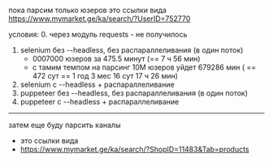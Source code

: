 
пока парсим только юзеров
    это ссылки вида
    https://www.mymarket.ge/ka/search/?UserID=752770

условия:
0. через модуль requests - не получилось
1. selenium без --headless, без распараллеливания (в один поток)
    * 0007000 юзеров за 475.5 минут (== 7 ч 56 мин)
    * с тамим темпом на парсинг 10М юзеров уйдет 679286 мин ( == 472 сут == 1 год 3 мес 16 сут 17 ч 26 мин)
2. selenium с --headless + распараллеливание
3. puppeteer без --headless, без распараллеливания (в один поток)
2. puppeteer с --headless + распараллеливание

--------

затем еще буду парсить каналы
* это ссылки вида
* https://www.mymarket.ge/ka/search/?ShopID=11483&Tab=products
